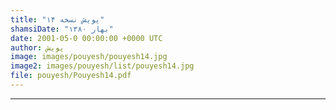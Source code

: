 ```yaml
---
title: "پویش نسخه ۱۴"
shamsiDate: "بهار ۱۳۸۰"
date: 2001-05-0 00:00:00 +0000 UTC
author: پویش
image: images/pouyesh/pouyesh14.jpg
image2: images/pouyesh/list/pouyesh14.jpg
file: pouyesh/Pouyesh14.pdf
---
```


----
